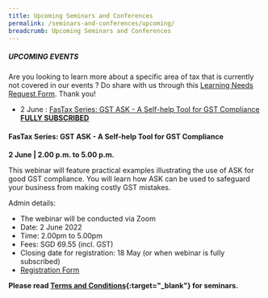 ```yaml
---
title: Upcoming Seminars and Conferences
permalink: /seminars-and-conferences/upcoming/
breadcrumb: Upcoming Seminars and Conferences
---
```

##### **UPCOMING EVENTS**
Are you looking to learn more about a specific area of tax that is currently not covered in our events ? 
Do share with us through this [Learning Needs Request Form](https://form.gov.sg/5d2c51283703d80011e52615). Thank you!


* 2 June : [FasTax Series: GST ASK - A Self-help Tool for GST Compliance **FULLY SUBSCRIBED**](/seminars-and-conferences/upcoming/#2Jun-ta-id)



<a id="2Jun-ta-id"></a>
#### **FasTax Series: GST ASK - A Self-help Tool for GST Compliance**
**2 June | 2.00 p.m. to 5.00 p.m.**

This webinar will feature practical examples illustrating the use of ASK for good GST compliance. You will learn how ASK can be used to safeguard your business from making costly GST mistakes.

Admin details:
* The webinar will be conducted via Zoom
* Date: 2 June 2022
* Time: 2.00pm to 5.00pm
* Fees: SGD 69.55 (incl. GST)
* Closing date for registration: 18 May (or when webinar is fully subscribed)
* [Registration Form](https://form.gov.sg/627c79952177ad0012018308)







**Please read [Terms and Conditions](https://production-iras-tax-academy.netlify.com/executive-tax-programmes/terms-and-conditions/){:target="_blank"} for seminars.**